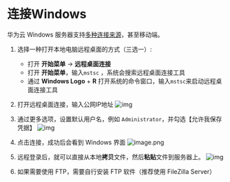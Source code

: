 # 连接Windows

华为云 Windows 服务器支持[多种连接来源](https://support.huaweicloud.com/qs-ecs/zh-cn_topic_0092494193.html)，甚至移动端。

1. 选择一种打开本地电脑远程桌面的方式（三选一）: 

   - 打开 **开始菜单** -> **远程桌面连接**
   - 打开 **开始菜单**，输入`mstsc` ，系统会搜索远程桌面连接工具
   - 通过 **Windows Logo** + **R** 打开系统的命令窗口，输入`mstsc`来启动远程桌面连接工具

2. 打开远程桌面连接，输入公网IP地址
   ![img](https://libs.websoft9.com/Websoft9/DocsPicture/zh/windows/windows-remote.png)

3. 通过更多选项，设置默认用户名，例如 `Administrator`，并勾选【允许我保存凭据】
   ![img](https://libs.websoft9.com/Websoft9/DocsPicture/zh/windows/windows-remote-login.png)

4. 点击连接，成功后会看到 Windows 界面
   ![image.png](https://libs.websoft9.com/Websoft9/DocsPicture/en/azure/azure-windows2019desktop-websoft9.png)

5. 远程登录后，就可以直接从本地**拷贝**文件，然后**粘贴**文件到服务器上。
   ![img](https://libs.websoft9.com/Websoft9/DocsPicture/en/azure/azure-copyfilewin-websoft9.png)

6. 如果需要使用 FTP，需要自行安装 FTP 软件（推荐使用 FileZilla Server）